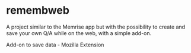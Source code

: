 # remembweb

A project similar to the Memrise app but with the possibility to create and save your own Q/A while on the web, with a simple add-on.

Add-on to save data - Mozilla Extension

